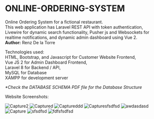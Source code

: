 # ONLINE-ORDERING-SYSTEM
 Online Ordering System for a fictional restaurant.
 <br/>
 This web application has Laravel REST API with token authentication, Livewire for dynamic search functionality, Pusher js and Websockets for realtime notifications, and dynamic admin dashboard using Vue 2.
  <br/>
 <b>Author:</b> Renz De la Torre
 
 Technologies used:
  <br/>
 HTML, Bootstrap, and Javascript for Customer Website Frontend,  <br/>
 Vue JS 2 for Admin Dashboard Frontend, <br/>
 Laravel 8 for Backend / API, <br/>
 MySQL for Database <br/>
 XAMPP for development server <br/>
 
 <em>*Check the DATABASE SCHEMA PDF file for the Database Structure</em>
 
 Website Screenshots:
 
![Capture2](https://user-images.githubusercontent.com/88235225/157015003-affbbcbc-f885-4bea-adfd-0df68210f4c4.PNG)
![Captured](https://user-images.githubusercontent.com/88235225/157015010-f56ce09f-ac89-42a6-b4ce-d4c1854f0a66.PNG)
![Captureddd](https://user-images.githubusercontent.com/88235225/157015021-4db6872b-a90d-4e91-af93-9b2b51c4db82.PNG)
![Capturesfsdfsd](https://user-images.githubusercontent.com/88235225/157015023-e474a407-8a7f-44cf-8026-45f9e4d47858.PNG)
![awdasdasd](https://user-images.githubusercontent.com/88235225/157015030-50de7b1c-3c00-41ae-bee9-aa3513c1b32a.PNG)
![Capture](https://user-images.githubusercontent.com/88235225/157015035-12f66d1e-f804-4600-a6ec-c71c296e0768.PNG)
![sfsdfsd](https://user-images.githubusercontent.com/88235225/157015039-1a1a9d0f-5120-42db-b214-c1139dff8301.PNG)
![fdfsfsdfsd](https://user-images.githubusercontent.com/88235225/157015045-64c31bcf-88e4-46bb-8597-a10b6c8a0c8b.PNG)
